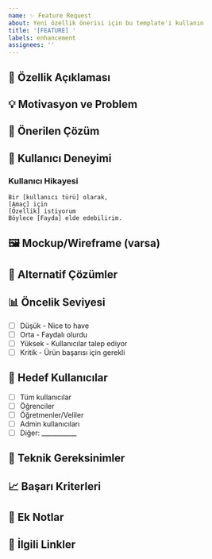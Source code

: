 ```yaml
---
name: ✨ Feature Request
about: Yeni özellik önerisi için bu template'i kullanın
title: '[FEATURE] '
labels: enhancement
assignees: ''
---
```


## 🎯 Özellik Açıklaması
<!-- Önerdiğiniz özelliği detaylı olarak açıklayın -->

## 💡 Motivasyon ve Problem
<!-- Bu özellik hangi problemi çözecek? Neden gerekli? -->

## 🔧 Önerilen Çözüm
<!-- Bu özelliğin nasıl çalışmasını istiyorsunuz? -->

## 🎨 Kullanıcı Deneyimi
<!-- Bu özellik kullanıcı deneyimini nasıl etkileyecek? -->

### Kullanıcı Hikayesi
```
Bir [kullanıcı türü] olarak,
[Amaç] için
[Özellik] istiyorum
Böylece [Fayda] elde edebilirim.
```

## 🖼️ Mockup/Wireframe (varsa)
<!-- Özelliğin görsel tasarım önerisi -->

## 🔄 Alternatif Çözümler
<!-- Düşündüğünüz başka çözümler var mı? -->

## 📊 Öncelik Seviyesi
- [ ] Düşük - Nice to have
- [ ] Orta - Faydalı olurdu
- [ ] Yüksek - Kullanıcılar talep ediyor
- [ ] Kritik - Ürün başarısı için gerekli

## 🎯 Hedef Kullanıcılar
- [ ] Tüm kullanıcılar
- [ ] Öğrenciler
- [ ] Öğretmenler/Veliler
- [ ] Admin kullanıcıları
- [ ] Diğer: ___________

## 🔧 Teknik Gereksinimler
<!-- Bu özellik için hangi teknolojiler/değişiklikler gerekebilir? -->

## 📈 Başarı Kriterleri
<!-- Bu özelliğin başarılı olduğunu nasıl ölçeceğiz? -->

## 📝 Ek Notlar
<!-- Diğer önemli bilgiler -->

## 🔗 İlgili Linkler
<!-- İlgili araştırmalar, örnekler veya referanslar -->
